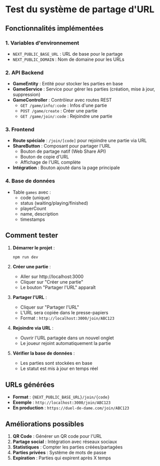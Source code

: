 # Test du système de partage d'URL

## Fonctionnalités implémentées

### 1. Variables d'environnement
- `NEXT_PUBLIC_BASE_URL` : URL de base pour le partage
- `NEXT_PUBLIC_DOMAIN` : Nom de domaine pour les URLs

### 2. API Backend
- **GameEntity** : Entité pour stocker les parties en base
- **GameService** : Service pour gérer les parties (création, mise à jour, suppression)
- **GameController** : Contrôleur avec routes REST
  - `GET /game/info/:code` : Infos d'une partie
  - `POST /game/create` : Créer une partie
  - `GET /game/join/:code` : Rejoindre une partie

### 3. Frontend
- **Route spéciale** : `/join/[code]` pour rejoindre une partie via URL
- **ShareButton** : Composant pour partager l'URL
  - Bouton de partage natif (Web Share API)
  - Bouton de copie d'URL
  - Affichage de l'URL complète
- **Intégration** : Bouton ajouté dans la page principale

### 4. Base de données
- Table `games` avec :
  - code (unique)
  - status (waiting/playing/finished)
  - playerCount
  - name, description
  - timestamps

## Comment tester

1. **Démarrer le projet** :
   ```bash
   npm run dev
   ```

2. **Créer une partie** :
   - Aller sur http://localhost:3000
   - Cliquer sur "Créer une partie"
   - Le bouton "Partager l'URL" apparaît

3. **Partager l'URL** :
   - Cliquer sur "Partager l'URL"
   - L'URL sera copiée dans le presse-papiers
   - Format : `http://localhost:3000/join/ABC123`

4. **Rejoindre via URL** :
   - Ouvrir l'URL partagée dans un nouvel onglet
   - Le joueur rejoint automatiquement la partie

5. **Vérifier la base de données** :
   - Les parties sont stockées en base
   - Le statut est mis à jour en temps réel

## URLs générées

- **Format** : `{NEXT_PUBLIC_BASE_URL}/join/{code}`
- **Exemple** : `http://localhost:3000/join/ABC123`
- **En production** : `https://duel-de-dame.com/join/ABC123`

## Améliorations possibles

1. **QR Code** : Générer un QR code pour l'URL
2. **Partage social** : Intégration avec réseaux sociaux
3. **Statistiques** : Compter les parties créées/partagées
4. **Parties privées** : Système de mots de passe
5. **Expiration** : Parties qui expirent après X temps